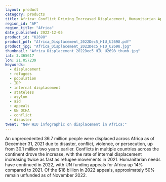 ```yaml
---
layout: product
category: products
title: Africa: Conflict Driving Increased Displacement, Humanitarian Appeals Up 14%
region_id: "AF"
region_title: "Africa"
date_published: 2022-12-05
product_id: "U2698"
product_pdf: "Africa_Displacement_2022Dec5_HIU_U2698.pdf"
product_jpg: "Africa_Displacement_2022Dec5_HIU_U2698.jpg"
thumbnail: "Africa_Displacement_2022Dec5_HIU_U2698_thumb.jpg"
lat: 3.365617
lon: 21.057239
keywords:
  - displacement
  - refugees
  - population
  - IDP
  - internal displacement
  - stateless
  - asylum
  - aid
  - appeals
  - UN OCHA
  - conflict
  - disaster
tweet: "New HIU infographic on displacement in Africa:"
---
```

An unprecedented 36.7 million people were displaced across Africa as of December 31, 2021 due to disaster, conflict, violence, or persecution, up from 30.1 million two years earlier. Conflicts in multiple countries across the continent drove the increase, with the rate of internal displacement increasing twice as fast as refugee movements in 2021. Humanitarian needs have continued in 2022, with UN funding appeals for Africa up 14% compared to 2021. Of the $18 billion in 2022 appeals, approximately 50% remain unfunded as of November 2022.
